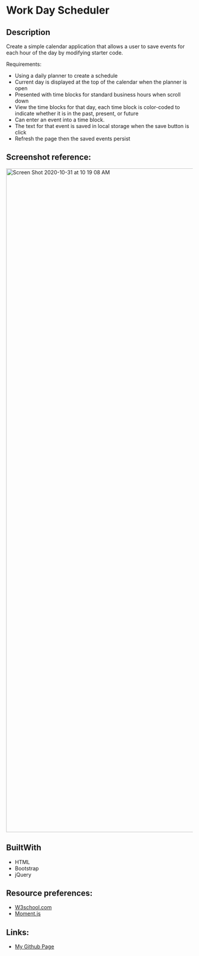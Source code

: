 # Work Day Scheduler

## Description 

Create a simple calendar application that allows a user to save events for each hour of the day by modifying starter code.  

Requirements:
* Using a daily planner to create a schedule
* Current day is displayed at the top of the calendar when the planner is open
* Presented with time blocks for standard business hours when scroll down
* View the time blocks for that day, each time block is color-coded to indicate whether it is in the past, present, or future
* Can enter an event into a time block.
* The text for that event is saved in local storage when the save button is click
* Refresh the page then the saved events persist

## Screenshot reference:
<img width="1792" alt="Screen Shot 2020-10-31 at 10 19 08 AM" src="https://user-images.githubusercontent.com/68761490/97785585-17351880-1b63-11eb-83a6-08a87b8bea01.png">

## BuiltWith

* HTML
* Bootstrap
* jQuery

## Resource preferences:
* [W3school.com](https://www.w3schools.com/jquery/jquery_intro.asp)
* [Moment.js](https://momentjs.com/) 

## Links:
* [My Github Page](https://nhidanis.github.io/Work-Day-Scheduler/)


